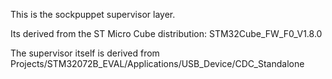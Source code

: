 This is the sockpuppet supervisor layer.  

Its derived from the ST Micro Cube distribution: STM32Cube_FW_F0_V1.8.0

The supervisor itself is derived from 
Projects/STM32072B_EVAL/Applications/USB_Device/CDC_Standalone



